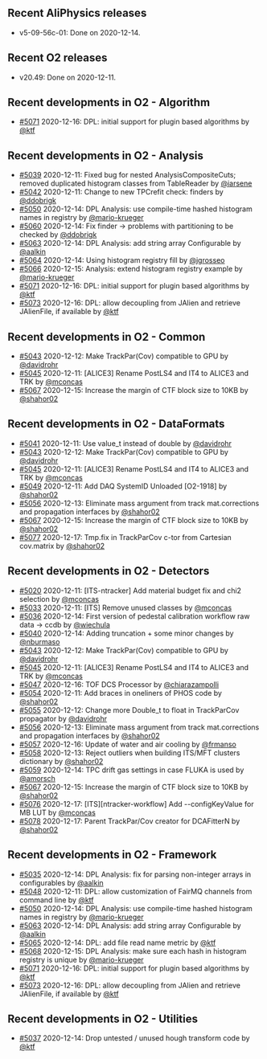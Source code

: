 ## Recent AliPhysics releases
- v5-09-56c-01: Done on 2020-12-14.
## Recent O2 releases
- v20.49: Done on 2020-12-11.
## Recent developments in O2 - Algorithm
- [#5071](https://github.com/AliceO2Group/AliceO2/pull/5071) 2020-12-16: DPL: initial support for plugin based algorithms by [@ktf](https://github.com/ktf)
## Recent developments in O2 - Analysis
- [#5039](https://github.com/AliceO2Group/AliceO2/pull/5039) 2020-12-11: Fixed bug for nested AnalysisCompositeCuts; removed duplicated histogram classes from TableReader by [@iarsene](https://github.com/iarsene)
- [#5042](https://github.com/AliceO2Group/AliceO2/pull/5042) 2020-12-11: Change to new TPCrefit check: finders by [@ddobrigk](https://github.com/ddobrigk)
- [#5050](https://github.com/AliceO2Group/AliceO2/pull/5050) 2020-12-14: DPL Analysis: use compile-time hashed histogram names in registry by [@mario-krueger](https://github.com/mario-krueger)
- [#5060](https://github.com/AliceO2Group/AliceO2/pull/5060) 2020-12-14: Fix finder -> problems with partitioning to be checked by [@ddobrigk](https://github.com/ddobrigk)
- [#5063](https://github.com/AliceO2Group/AliceO2/pull/5063) 2020-12-14: DPL Analysis: add string array Configurable by [@aalkin](https://github.com/aalkin)
- [#5064](https://github.com/AliceO2Group/AliceO2/pull/5064) 2020-12-14: Using histogram registry fill by [@jgrosseo](https://github.com/jgrosseo)
- [#5066](https://github.com/AliceO2Group/AliceO2/pull/5066) 2020-12-15: Analysis: extend histogram registry example by [@mario-krueger](https://github.com/mario-krueger)
- [#5071](https://github.com/AliceO2Group/AliceO2/pull/5071) 2020-12-16: DPL: initial support for plugin based algorithms by [@ktf](https://github.com/ktf)
- [#5073](https://github.com/AliceO2Group/AliceO2/pull/5073) 2020-12-16: DPL: allow decoupling from JAlien and retrieve JAlienFile, if available by [@ktf](https://github.com/ktf)
## Recent developments in O2 - Common
- [#5043](https://github.com/AliceO2Group/AliceO2/pull/5043) 2020-12-12: Make TrackPar(Cov) compatible to GPU by [@davidrohr](https://github.com/davidrohr)
- [#5045](https://github.com/AliceO2Group/AliceO2/pull/5045) 2020-12-11: [ALICE3] Rename PostLS4 and IT4 to ALICE3 and TRK by [@mconcas](https://github.com/mconcas)
- [#5067](https://github.com/AliceO2Group/AliceO2/pull/5067) 2020-12-15: Increase the margin of CTF block size to 10KB by [@shahor02](https://github.com/shahor02)
## Recent developments in O2 - DataFormats
- [#5041](https://github.com/AliceO2Group/AliceO2/pull/5041) 2020-12-11: Use value_t instead of double by [@davidrohr](https://github.com/davidrohr)
- [#5043](https://github.com/AliceO2Group/AliceO2/pull/5043) 2020-12-12: Make TrackPar(Cov) compatible to GPU by [@davidrohr](https://github.com/davidrohr)
- [#5045](https://github.com/AliceO2Group/AliceO2/pull/5045) 2020-12-11: [ALICE3] Rename PostLS4 and IT4 to ALICE3 and TRK by [@mconcas](https://github.com/mconcas)
- [#5049](https://github.com/AliceO2Group/AliceO2/pull/5049) 2020-12-11: Add DAQ SystemID Unloaded [O2-1918] by [@shahor02](https://github.com/shahor02)
- [#5056](https://github.com/AliceO2Group/AliceO2/pull/5056) 2020-12-13: Eliminate mass argument from track mat.corrections and propagation interfaces by [@shahor02](https://github.com/shahor02)
- [#5067](https://github.com/AliceO2Group/AliceO2/pull/5067) 2020-12-15: Increase the margin of CTF block size to 10KB by [@shahor02](https://github.com/shahor02)
- [#5077](https://github.com/AliceO2Group/AliceO2/pull/5077) 2020-12-17: Tmp.fix in TrackParCov c-tor from Cartesian cov.matrix by [@shahor02](https://github.com/shahor02)
## Recent developments in O2 - Detectors
- [#5020](https://github.com/AliceO2Group/AliceO2/pull/5020) 2020-12-11: [ITS-ntracker] Add material budget fix and chi2 selection by [@mconcas](https://github.com/mconcas)
- [#5033](https://github.com/AliceO2Group/AliceO2/pull/5033) 2020-12-11: [ITS] Remove unused classes by [@mconcas](https://github.com/mconcas)
- [#5036](https://github.com/AliceO2Group/AliceO2/pull/5036) 2020-12-14: First version of pedestal calibration workflow raw data -> ccdb by [@wiechula](https://github.com/wiechula)
- [#5040](https://github.com/AliceO2Group/AliceO2/pull/5040) 2020-12-14: Adding truncation + some minor changes by [@nburmaso](https://github.com/nburmaso)
- [#5043](https://github.com/AliceO2Group/AliceO2/pull/5043) 2020-12-12: Make TrackPar(Cov) compatible to GPU by [@davidrohr](https://github.com/davidrohr)
- [#5045](https://github.com/AliceO2Group/AliceO2/pull/5045) 2020-12-11: [ALICE3] Rename PostLS4 and IT4 to ALICE3 and TRK by [@mconcas](https://github.com/mconcas)
- [#5047](https://github.com/AliceO2Group/AliceO2/pull/5047) 2020-12-16: TOF DCS Processor by [@chiarazampolli](https://github.com/chiarazampolli)
- [#5054](https://github.com/AliceO2Group/AliceO2/pull/5054) 2020-12-11: Add braces in oneliners of PHOS code by [@shahor02](https://github.com/shahor02)
- [#5055](https://github.com/AliceO2Group/AliceO2/pull/5055) 2020-12-12: Change more Double_t to float in TrackParCov propagator by [@davidrohr](https://github.com/davidrohr)
- [#5056](https://github.com/AliceO2Group/AliceO2/pull/5056) 2020-12-13: Eliminate mass argument from track mat.corrections and propagation interfaces by [@shahor02](https://github.com/shahor02)
- [#5057](https://github.com/AliceO2Group/AliceO2/pull/5057) 2020-12-16: Update of water and air cooling by [@frmanso](https://github.com/frmanso)
- [#5058](https://github.com/AliceO2Group/AliceO2/pull/5058) 2020-12-13: Reject outliers when building ITS/MFT clusters dictionary by [@shahor02](https://github.com/shahor02)
- [#5059](https://github.com/AliceO2Group/AliceO2/pull/5059) 2020-12-14: TPC drift gas settings in case FLUKA is used by [@amorsch](https://github.com/amorsch)
- [#5067](https://github.com/AliceO2Group/AliceO2/pull/5067) 2020-12-15: Increase the margin of CTF block size to 10KB by [@shahor02](https://github.com/shahor02)
- [#5076](https://github.com/AliceO2Group/AliceO2/pull/5076) 2020-12-17: [ITS][ntracker-workflow] Add --configKeyValue for MB LUT by [@mconcas](https://github.com/mconcas)
- [#5078](https://github.com/AliceO2Group/AliceO2/pull/5078) 2020-12-17: Parent TrackPar/Cov creator for DCAFitterN by [@shahor02](https://github.com/shahor02)
## Recent developments in O2 - Framework
- [#5035](https://github.com/AliceO2Group/AliceO2/pull/5035) 2020-12-14: DPL Analysis: fix for parsing non-integer arrays in configurables by [@aalkin](https://github.com/aalkin)
- [#5048](https://github.com/AliceO2Group/AliceO2/pull/5048) 2020-12-11: DPL: allow customization of FairMQ channels from command line by [@ktf](https://github.com/ktf)
- [#5050](https://github.com/AliceO2Group/AliceO2/pull/5050) 2020-12-14: DPL Analysis: use compile-time hashed histogram names in registry by [@mario-krueger](https://github.com/mario-krueger)
- [#5063](https://github.com/AliceO2Group/AliceO2/pull/5063) 2020-12-14: DPL Analysis: add string array Configurable by [@aalkin](https://github.com/aalkin)
- [#5065](https://github.com/AliceO2Group/AliceO2/pull/5065) 2020-12-14: DPL: add file read name metric by [@ktf](https://github.com/ktf)
- [#5068](https://github.com/AliceO2Group/AliceO2/pull/5068) 2020-12-15: DPL Analysis: make sure each hash in histogram registry is unique by [@mario-krueger](https://github.com/mario-krueger)
- [#5071](https://github.com/AliceO2Group/AliceO2/pull/5071) 2020-12-16: DPL: initial support for plugin based algorithms by [@ktf](https://github.com/ktf)
- [#5073](https://github.com/AliceO2Group/AliceO2/pull/5073) 2020-12-16: DPL: allow decoupling from JAlien and retrieve JAlienFile, if available by [@ktf](https://github.com/ktf)
## Recent developments in O2 - Utilities
- [#5037](https://github.com/AliceO2Group/AliceO2/pull/5037) 2020-12-14: Drop untested / unused hough transform code by [@ktf](https://github.com/ktf)
